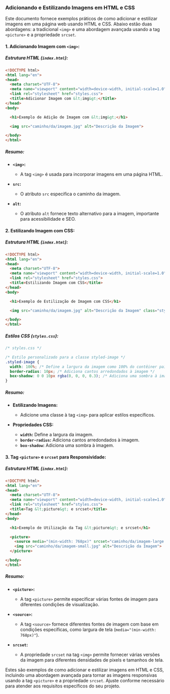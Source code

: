 ### Adicionando e Estilizando Imagens em HTML e CSS

Este documento fornece exemplos práticos de como adicionar e estilizar imagens em uma página web usando HTML e CSS. Abaixo estão duas abordagens: a tradicional `<img>` e uma abordagem avançada usando a tag `<picture>` e a propriedade `srcset`.

#### **1. Adicionando Imagem com `<img>`:**

##### Estrutura HTML (`index.html`):

```html
<!DOCTYPE html>
<html lang="en">
<head>
  <meta charset="UTF-8">
  <meta name="viewport" content="width=device-width, initial-scale=1.0">
  <link rel="stylesheet" href="styles.css">
  <title>Adicionar Imagem com &lt;img&gt;</title>
</head>
<body>

  <h1>Exemplo de Adição de Imagem com &lt;img&gt;</h1>

  <img src="caminho/da/imagem.jpg" alt="Descrição da Imagem">

</body>
</html>
```

##### Resumo:

- **`<img>`:**
  - A tag `<img>` é usada para incorporar imagens em uma página HTML.
  
- **`src`:**
  - O atributo `src` especifica o caminho da imagem.

- **`alt`:**
  - O atributo `alt` fornece texto alternativo para a imagem, importante para acessibilidade e SEO.

#### **2. Estilizando Imagem com CSS:**

##### Estrutura HTML (`index.html`):

```html
<!DOCTYPE html>
<html lang="en">
<head>
  <meta charset="UTF-8">
  <meta name="viewport" content="width=device-width, initial-scale=1.0">
  <link rel="stylesheet" href="styles.css">
  <title>Estilizando Imagem com CSS</title>
</head>
<body>

  <h1>Exemplo de Estilização de Imagem com CSS</h1>

  <img src="caminho/da/imagem.jpg" alt="Descrição da Imagem" class="styled-image">

</body>
</html>
```

##### Estilos CSS (`styles.css`):

```css
/* styles.css */

/* Estilo personalizado para a classe styled-image */
.styled-image {
  width: 100%; /* Define a largura da imagem como 100% do contêiner pai */
  border-radius: 10px; /* Adiciona cantos arredondados à imagem */
  box-shadow: 0 0 10px rgba(0, 0, 0, 0.3); /* Adiciona uma sombra à imagem */
}
```

##### Resumo:

- **Estilizando Imagens:**
  - Adicione uma classe à tag `<img>` para aplicar estilos específicos.
  
- **Propriedades CSS:**
  - **`width`:** Define a largura da imagem.
  - **`border-radius`:** Adiciona cantos arredondados à imagem.
  - **`box-shadow`:** Adiciona uma sombra à imagem.

#### **3. Tag `<picture>` e `srcset` para Responsividade:**

##### Estrutura HTML (`index.html`):

```html
<!DOCTYPE html>
<html lang="en">
<head>
  <meta charset="UTF-8">
  <meta name="viewport" content="width=device-width, initial-scale=1.0">
  <link rel="stylesheet" href="styles.css">
  <title>Tag &lt;picture&gt; e srcset</title>
</head>
<body>

  <h1>Exemplo de Utilização da Tag &lt;picture&gt; e srcset</h1>

  <picture>
    <source media="(min-width: 768px)" srcset="caminho/da/imagem-large.jpg">
    <img src="caminho/da/imagem-small.jpg" alt="Descrição da Imagem">
  </picture>

</body>
</html>
```

##### Resumo:

- **`<picture>`:**
  - A tag `<picture>` permite especificar várias fontes de imagem para diferentes condições de visualização.

- **`<source>`:**
  - A tag `<source>` fornece diferentes fontes de imagem com base em condições específicas, como largura de tela (`media="(min-width: 768px)"`).

- **`srcset`:**
  - A propriedade `srcset` na tag `<img>` permite fornecer várias versões da imagem para diferentes densidades de pixels e tamanhos de tela.

Estes são exemplos de como adicionar e estilizar imagens em HTML e CSS, incluindo uma abordagem avançada para tornar as imagens responsivas usando a tag `<picture>` e a propriedade `srcset`. Ajuste conforme necessário para atender aos requisitos específicos do seu projeto.